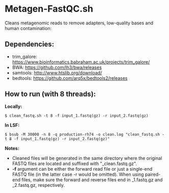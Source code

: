 Metagen-FastQC.sh
=================
Cleans metagenomic reads to remove adapters, low-quality bases and human contamination:

## Dependencies:
* trim_galore: https://www.bioinformatics.babraham.ac.uk/projects/trim_galore/
* BWA: https://github.com/lh3/bwa/releases
* samtools: http://www.htslib.org/download/
* bedtools: https://github.com/arq5x/bedtools2/releases

## How to run (with 8 threads):

<b>Locally:</b>
```
$ clean_fastq.sh -t 8 -f input_1.fastq(gz) -r input_2.fastq(gz)
```

<b>In LSF:</b>
```
$ bsub -M 30000 -n 8 -q production-rh74 -o clean.log "clean_fastq.sh -t 8 -f input_1.fastq(gz) -r input_2.fastq(gz)"
```

<b>Notes:</b>
* Cleaned files will be generated in the same directory where the original FASTQ files are located and suffixed with "_clean.fastq.gz".
* <b>-f</b> argument can be either the forward read file or just a single-end FASTQ file (in the latter case -r would be omitted). When using paired-end files, make sure the forward and reverse files end in _1.fastq.gz and _2.fastq.gz, respectively.
